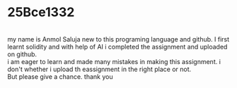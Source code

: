 # 25Bce1332
<br>
my name is Anmol Saluja new to this programing language and github. I first learnt solidity and with help of AI i completed the assignment and uploaded on github.
<br>
i am eager to learn and made many mistakes in making this assignment. i don't whether i upload th eassignment in the right place or not.
<br>
But please give a chance.
thank you
